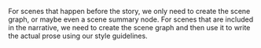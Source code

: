 For scenes that happen before the story, we only need to create the scene graph, or maybe even a scene summary node. For scenes that are included in the narrative, we need to create the scene graph and then use it to write the actual prose using our style guidelines.